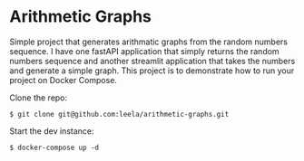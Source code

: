 # Arithmetic Graphs

Simple project that generates arithmatic graphs from the random numbers sequence. I have one fastAPI application that simply returns the random numbers sequence and another streamlit application that takes the numbers and generate a simple graph. This project is to demonstrate how to run your project on Docker Compose. 


Clone the repo:

```
$ git clone git@github.com:leela/arithmetic-graphs.git

```

Start the dev instance:
```
$ docker-compose up -d
```

